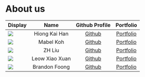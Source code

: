 # About us

Display | Name | Github Profile | Portfolio 
--------|:----:|:--------------:|:---------:
![](https://via.placeholder.com/100.png?text=Photo) | Hiong Kai Han | [Github](https://github.com/hiongkaihan) | [Portfolio](docs/team/johndoe.md)
![](https://via.placeholder.com/100.png?text=Photo) | Mabel Koh | [Github](https://github.com/Emkay16) | [Portfolio](docs/team/johndoe.md)
![](https://via.placeholder.com/100.png?text=Photo) | ZH Liu | [Github](https://github.com/fsgmhoward) | [Portfolio](docs/team/fsgmhoward.md)
![](https://via.placeholder.com/100.png?text=Photo) | Leow Xiao Xuan | [Github](https://github.com/leowxx) | [Portfolio](docs/team/johndoe.md)
![](https://via.placeholder.com/100.png?text=Photo) | Brandon Foong | [Github](https://github.com/brandonfoong) | [Portfolio](docs/team/johndoe.md)